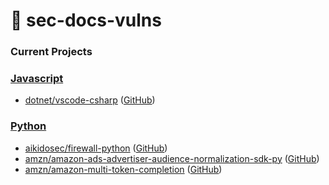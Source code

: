 # 🐛 sec-docs-vulns 

### Current Projects


### [Javascript](javascript/)

- [dotnet/vscode-csharp](javascript/dotnet/vscode-csharp) ([GitHub](https://github.com/dotnet/vscode-csharp))

### [Python](python/)

- [aikidosec/firewall-python](python/aikidosec/firewall-python) ([GitHub](https://github.com/aikidosec/firewall-python))
- [amzn/amazon-ads-advertiser-audience-normalization-sdk-py](python/amzn/amazon-ads-advertiser-audience-normalization-sdk-py) ([GitHub](https://github.com/amzn/amazon-ads-advertiser-audience-normalization-sdk-py))
- [amzn/amazon-multi-token-completion](python/amzn/amazon-multi-token-completion) ([GitHub](https://github.com/amzn/amazon-multi-token-completion))